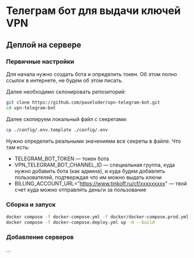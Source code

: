 # Телеграм бот для выдачи ключей VPN


## Деплой на сервере

### Первичные настройки

Для начала нужно создать бота и определить токен. Об этом полно ссылок в интернете, не будем об этом писать. 

Далее необходимо склонировать репозиторий:
```bash
git clone https://github.com/paveloder/vpn-telegram-bot.git
cd vpn-telegram-bot
```

Далее скопируем локальный файл с секретами:
```bash
cp ./config/.env.template ./config/.env
```

Нужно определить реальными значениями все секреты в файле. Что там есть:
- TELEGRAM_BOT_TOKEN — токен бота
- VPN_TELEGRAM_BOT_CHANNEL_ID — специальная группа, куда нужно добавить бота (как админа), и куда будем добавлять пользователей, подтверждая что им можно выдать ключи
- BILLING_ACCOUNT_URL="https://www.tinkoff.ru/cf/xxxxxxxxx" — твой счет куда можно отправлять деньги за пользование

### Сборка и запуск

```bash
docker compose -f docker-compose.yml -f docker/docker-compose.prod.yml config > docker-compose.deploy.yml
docker compose -f docker-compose.deploy.yml up -d --build
``` 

### Добавление серверов

...